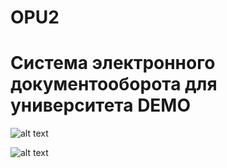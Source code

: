 # OPU2
# Система электронного документооборота для университета DEMO
![alt text](https://i.postimg.cc/1XwZR8qX/Program1.png)

![alt text](https://i.postimg.cc/kGFhhKSQ/pr2.png)
